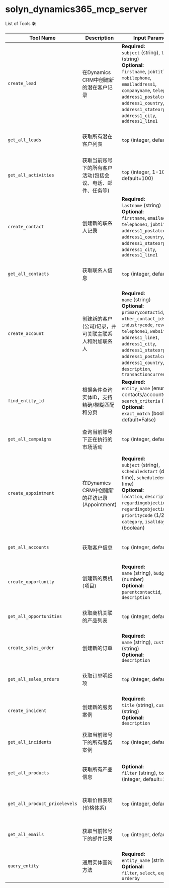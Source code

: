 # solyn_dynamics365_mcp_server
List of Tools 🛠️

| Tool Name                     | Description                                                                 | Input Parameters                                                                                                                                                                                                                                                                                                                                 | Output                     |
|-------------------------------|-----------------------------------------------------------------------------|--------------------------------------------------------------------------------------------------------------------------------------------------------------------------------------------------------------------------------------------------------------------------------------------------------------------------------------------------|----------------------------|
| `create_lead`                 | 在Dynamics CRM中创建新的潜在客户记录                                         | **Required:**<br>`subject` (string), `lastname` (string)<br>**Optional:**<br>`firstname`, `jobtitle`, `mobilephone`, `emailaddress1`, `companyname`, `telephone1`, `address1_postalcode`, `address1_country`, `address1_stateorprovince`, `address1_city`, `address1_line1`                                                                        | 创建的潜在客户记录详情     |
| `get_all_leads`               | 获取所有潜在客户列表                                                        | `top` (integer, default=1000)                                                                                                                                                                                                                                                                                                                   | 潜在客户列表(JSON格式)    |
| `get_all_activities`          | 获取当前账号下的所有客户活动(包括会议、电话、邮件、任务等)                   | `top` (integer, 1-1000, default=100)                                                                                                                                                                                                                                                                                                            | 客户活动列表(JSON格式)    |
| `create_contact`              | 创建新的联系人记录                                                          | **Required:**<br>`lastname` (string)<br>**Optional:**<br>`firstname`, `emailaddress1`, `telephone1`, `jobtitle`, `address1_postalcode`, `address1_country`, `address1_stateorprovince`, `address1_city`, `address1_line1`                                                                                                                         | 创建的联系人记录详情      |
| `get_all_contacts`            | 获取联系人信息                                                              | `top` (integer, default=1000)                                                                                                                                                                                                                                                                                                                   | 联系人列表(JSON格式)      |
| `create_account`              | 创建新的客户(公司)记录，并可关联主联系人和附加联系人                        | **Required:**<br>`name` (string)<br>**Optional:**<br>`primarycontactid`, `other_contact_ids`, `industrycode`, `revenue`, `telephone1`, `websiteurl`, `address1_line1`, `address1_city`, `address1_stateorprovince`, `address1_postalcode`, `address1_country`, `description`, `transactioncurrencyid`                                              | 创建的客户记录详情        |
| `find_entity_id`              | 根据条件查询实体ID，支持精确/模糊匹配和分页                                 | **Required:**<br>`entity_name` (enum: contacts/accounts/leads), `search_criteria` (object)<br>**Optional:**<br>`exact_match` (boolean, default=False)                                                                                                                                                                                            | 实体ID信息                |
| `get_all_campaigns`           | 查询当前账号下正在执行的市场活动                                            | `top` (integer, default=1000)                                                                                                                                                                                                                                                                                                                   | 市场活动列表(JSON格式)    |
| `create_appointment`          | 在Dynamics CRM中创建新的拜访记录(Appointment)                               | **Required:**<br>`subject` (string), `scheduledstart` (date-time), `scheduledend` (date-time)<br>**Optional:**<br>`location`, `description`, `regardingobjectid_account`, `regardingobjectid_contact`, `prioritycode` (1/2/3), `category`, `isalldayevent` (boolean)                                                                              | 创建的拜访记录详情        |
| `get_all_accounts`            | 获取客户信息                                                                | `top` (integer, default=1000)                                                                                                                                                                                                                                                                                                                   | 客户列表(JSON格式)        |
| `create_opportunity`          | 创建新的商机(项目)                                                          | **Required:**<br>`name` (string), `budgetamount` (number)<br>**Optional:**<br>`parentcontactid`, `description`                                                                                                                                                                                                                                   | 创建的商机记录详情        |
| `get_all_opportunities`       | 获取商机关联的产品列表                                                      | `top` (integer, default=1000)                                                                                                                                                                                                                                                                                                                   | 商机列表(JSON格式)        |
| `create_sales_order`          | 创建新的订单                                                                | **Required:**<br>`name` (string), `customerid` (string)<br>**Optional:**<br>`description`                                                                                                                                                                                                                                                        | 创建的订单详情            |
| `get_all_sales_orders`        | 获取订单明细项                                                              | `top` (integer, default=1000)                                                                                                                                                                                                                                                                                                                   | 订单列表(JSON格式)        |
| `create_incident`             | 创建新的服务案例                                                            | **Required:**<br>`title` (string), `customerid` (string)<br>**Optional:**<br>`description`                                                                                                                                                                                                                                                       | 创建的服务案例详情        |
| `get_all_incidents`           | 获取当前账号下的所有服务案例                                                | `top` (integer, default=1000)                                                                                                                                                                                                                                                                                                                   | 服务案例列表(JSON格式)    |
| `get_all_products`            | 获取所有产品信息                                                            | **Optional:**<br>`filter` (string), `top` (integer, default=1000)                                                                                                                                                                                                                                                                               | 产品列表(JSON格式)        |
| `get_all_product_pricelevels` | 获取价目表项(价格体系)                                                      | `top` (integer, default=1000)                                                                                                                                                                                                                                                                                                                   | 价目表项列表(JSON格式)    |
| `get_all_emails`              | 获取当前帐号下的邮件记录                                                    | `top` (integer, default=1000)                                                                                                                                                                                                                                                                                                                   | 邮件记录列表(JSON格式)    |
| `query_entity`                | 通用实体查询方法                                                            | **Required:**<br>`entity_name` (string)<br>**Optional:**<br>`filter`, `select`, `expand`, `top`, `orderby`                                                                                                                                                                                                                                       | 查询结果(JSON格式)        |
